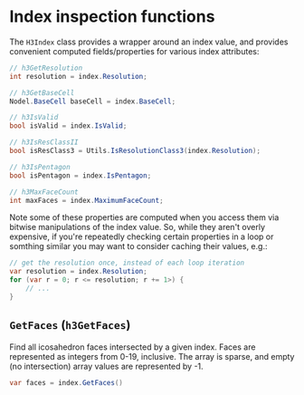 # Index inspection functions
The `H3Index` class provides a wrapper around an index value, and provides convenient computed fields/properties for various index attributes:

```cs
// h3GetResolution
int resolution = index.Resolution;

// h3GetBaseCell
Nodel.BaseCell baseCell = index.BaseCell;

// h3IsValid
bool isValid = index.IsValid;

// h3IsResClassII
bool isResClass3 = Utils.IsResolutionClass3(index.Resolution);

// h3IsPentagon
bool isPentagon = index.IsPentagon;

// h3MaxFaceCount
int maxFaces = index.MaximumFaceCount;
```

Note some of these properties are computed when you access them via bitwise manipulations of the index value.  So, while they aren't overly expensive, if you're repeatedly checking certain properties in a loop or somthing similar you may want to consider caching their values, e.g.:

```cs
// get the resolution once, instead of each loop iteration
var resolution = index.Resolution;
for (var r = 0; r <= resolution; r += 1>) {
    // ...
}
```

## `GetFaces` (`h3GetFaces`)
Find all icosahedron faces intersected by a given index.  Faces are represented as integers from 0-19, inclusive.  The array is sparse, and empty (no intersection) array values are represented by -1.

```cs
var faces = index.GetFaces()
```
